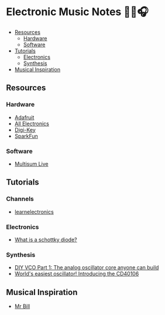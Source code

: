 # Electronic Music Notes 👨‍💻🎧

<!-- toc -->

- [Resources](#resources)
  * [Hardware](#hardware)
  * [Software](#software)
- [Tutorials](#tutorials)
  * [Electronics](#electronics)
  * [Synthesis](#synthesis)
- [Musical Inspiration](#musical-inspiration)

<!-- tocstop -->

## Resources

### Hardware

- [Adafruit](https://www.adafruit.com/)
- [All Electronics](https://www.allelectronics.com/)
- [Digi-Key](https://www.digikey.com/)
- [SparkFun](https://www.sparkfun.com/)

### Software

- [Multisum Live](https://www.multisim.com/)

## Tutorials

### Channels

- [learnelectronics](https://www.youtube.com/c/learnelectronics)

### Electronics

- [What is a schottky diode?](https://www.youtube.com/watch?v=bXEyCf1P0UU)

### Synthesis

- [DIY VCO Part 1: The analog oscillator core anyone can build](https://www.youtube.com/watch?v=QBatvo8bCa4)
- [World's easiest oscillator! Introducing the CD40106](https://www.youtube.com/watch?v=P4SwaI09Zxc)

## Musical Inspiration

- [Mr Bill](https://www.youtube.com/c/MrBillsTunes)
